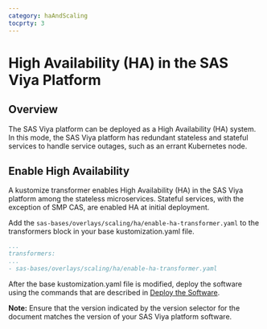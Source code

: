 ```yaml
---
category: haAndScaling
tocprty: 3
---
```


# High Availability (HA) in the SAS Viya Platform

## Overview

The SAS Viya platform can be deployed as a High Availability (HA) system. In this mode,
the SAS Viya platform has redundant stateless and stateful services to handle service outages,
such as an errant Kubernetes node.

## Enable High Availability

A kustomize transformer enables High Availability (HA) in the SAS Viya platform among the
stateless microservices. Stateful services, with the exception of SMP CAS, are
enabled HA at initial deployment.

Add the `sas-bases/overlays/scaling/ha/enable-ha-transformer.yaml` to the
transformers block in your base kustomization.yaml file.

```yaml
...
transformers:
...
- sas-bases/overlays/scaling/ha/enable-ha-transformer.yaml
```
After the base kustomization.yaml file is modified, deploy the software using the commands
that are described in [Deploy the Software](https://documentation.sas.com/?cdcId=itopscdc&cdcVersion=default&docsetId=dplyml0phy0dkr&docsetTarget=p127f6y30iimr6n17x2xe9vlt54q.htm).

**Note:** Ensure that the version indicated by the version selector for the
document matches the version of your SAS Viya platform software.
